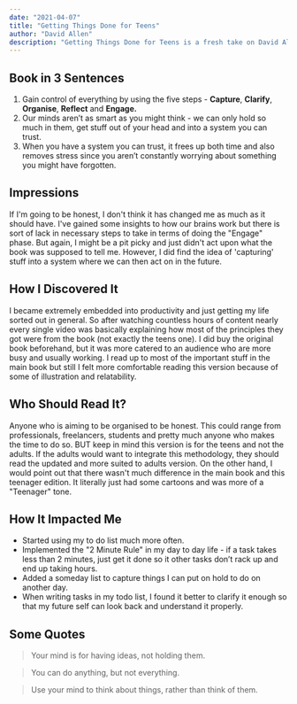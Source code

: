 ```yaml
---
date: "2021-04-07"
title: "Getting Things Done for Teens"
author: "David Allen"
description: "Getting Things Done for Teens is a fresh take on David Allen’s classic Getting Things Done, adapting it for a younger audience. Framing life as a game to be played, it offers simple methods that teens can use to win."
---
```


## Book in 3 Sentences

1. Gain control of everything by using the five steps - **Capture**, **Clarify**, **Organise**, **Reflect** and **Engage.**
2. Our minds aren’t as smart as you might think - we can only hold so much in them, get stuff out of your head and into a system you can trust.
3. When you have a system you can trust, it frees up both time and also removes stress since you aren’t constantly worrying about something you might have forgotten.

## Impressions

If I'm going to be honest, I don't think it has changed me as much as it should have. I've gained some insights to how our brains work but there is sort of lack in necessary steps to take in terms of doing the "Engage" phase. But again, I might be a pit picky and just didn't act upon what the book was supposed to tell me. However, I did find the idea of 'capturing' stuff into a system where we can then act on in the future.

## How I Discovered It

I became extremely embedded into productivity and just getting my life sorted out in general. So after watching countless hours of content nearly every single video was basically explaining how most of the principles they got were from the book (not exactly the teens one). I did buy the original book beforehand, but it was more catered to an audience who are more busy and usually working. I read up to most of the important stuff in the main book but still I felt more comfortable reading this version because of some of illustration and relatability.

## Who Should Read It?

Anyone who is aiming to be organised to be honest. This could range from professionals, freelancers, students and pretty much anyone who makes the time to do so. BUT keep in mind this version is for the teens and not the adults. If the adults would want to integrate this methodology, they should read the updated and more suited to adults version. On the other hand, I would point out that there wasn't much difference in the main book and this teenager edition. It literally just had some cartoons and was more of a "Teenager" tone.

## How It Impacted Me

- Started using my to do list much more often.
- Implemented the "2 Minute Rule" in my day to day life - if a task takes less than 2 minutes, just get it done so it other tasks don’t rack up and end up taking hours.
- Added a someday list to capture things I can put on hold to do on another day.
- When writing tasks in my todo list, I found it better to clarify it enough so that my future self can look back and understand it properly.

## Some Quotes

> Your mind is for having ideas, not holding them.

> You can do anything, but not everything.

> Use your mind to think about things, rather than think of them.
